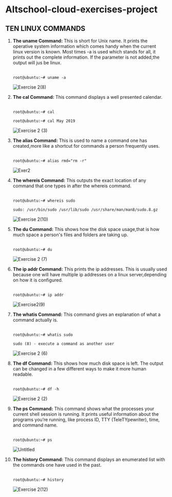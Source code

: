 # Altschool-cloud-exercises-project    
## TEN LINUX COMMANDS
<ol>
<li><b>The uname Command:</b> This is short for Unix name. It prints the operative system information which comes handy when the current linux version is known. Most times -a is used which stands for all, it prints out the complete information. If the parameter is not added,the output will jus be linux.</li><br>

`root@ubuntu:~# uname -a`<br>

![Exercise 2(8)](https://user-images.githubusercontent.com/105982108/187775561-0cb9cc8d-3cc3-4735-a00b-ff966b4ca7e1.png)


<li><b>The cal Command:</b> This command displays a well presented calendar. </li> 
<br>

`root@ubuntu:~# cal`

`root@ubuntu:~# cal May 2019`<br>

![Exercise 2 (3)](https://user-images.githubusercontent.com/105982108/187774349-bfcaf3ba-c340-4a76-b884-26feb9089080.png)


<li><b>The alias Command:</b> This is used to name a command one has created,more like a shortcut for commands a person frequently uses.</li><br>

`root@ubuntu:~# alias rmd="rm -r"`<br>

![Exer2](https://user-images.githubusercontent.com/105982108/187772969-345e5c59-f0c3-4f2b-9e3d-1c28bf12141b.png)


<li><b>The whereis Command:</b> This outputs the exact location of any command that one types in after the whereis command.</li><br>

`root@ubuntu:~# whereis sudo`

`sudo: /usr/bin/sudo /usr/lib/sudo /usr/share/man/man8/sudo.8.gz`<br>

![Exercise 2(10)](https://user-images.githubusercontent.com/105982108/187775934-53e95e3d-5cb9-4699-91df-3c22ecd1f4ca.png)


<li><b>The du Command:</b> This shows how the disk space usage,that is how much space a person's files and folders are taking up.</b></li><br>

`root@ubuntu:~# du`<br>

![Exercise 2 (7)](https://user-images.githubusercontent.com/105982108/187775193-85d3f240-25d9-46f9-bd7e-06239b79ee2a.png)


<li><b>The ip addr Command:</b> This prints the ip addresses. This is usually used because one will have multiple ip addresses on a linux server,depending on how it is configured. </li><br>

`root@ubuntu:~# ip addr`<br>

![Exercise2(9)](https://user-images.githubusercontent.com/105982108/187776504-36197ad8-afd4-4757-9770-fd4a7e841f97.png)


<li><b>The whatis Command:</b> This command gives an explanation of what a command actually is.</li><br>

`root@ubuntu:~# whatis sudo`

`sudo (8) - execute a command as another user`<br>

![Exercise 2 (6)](https://user-images.githubusercontent.com/105982108/187774799-ec65f884-a0ad-4456-8d7d-3e25912d9c07.png)


<li><b>The df Command:</b> This shows how much disk space is left. The output can be changed in a few different ways to make it more human readable.</li><br>

`root@ubuntu:~# df -h`<br>

![Exercise 2 (2)](https://user-images.githubusercontent.com/105982108/187773824-c13f344b-6864-4987-99e0-8a3233ec6b2d.png)


<li><b>The ps Command:</b> This command shows what the processes your current shell session is running. It prints useful information about the programs you’re running, like process ID, TTY (TeleTYpewriter), time, and command name.</li><br>

`root@ubuntu:~# ps`<br>

![Untitled](https://user-images.githubusercontent.com/105982108/187776722-1df25319-4cb8-47c4-b892-3563f1dfe7be.png)


<li><b>The history Command:</b> This command displays an enumerated list with the commands one have used in the past.</li><br>

`root@ubuntu:~# history`<br>

![Exercise 2(12)](https://user-images.githubusercontent.com/105982108/187776328-7ccb61e0-edd5-47cb-9f5b-4975da873e89.png)









</ol>




